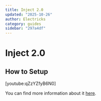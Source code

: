 ```yaml
---
title: Inject 2.0
updated: "2025-10-26"
author: Electricks
category: guides
sidebar: "297a4df"
---
```


# Inject 2.0

## How to Setup

[youtube:qZzYZfyB6N0]

You can find more information about it [here](https://www.penguinmagic.com/p/10060).